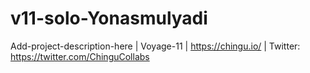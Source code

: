 # v11-solo-Yonasmulyadi
Add-project-description-here | Voyage-11 | https://chingu.io/ | Twitter: https://twitter.com/ChinguCollabs
